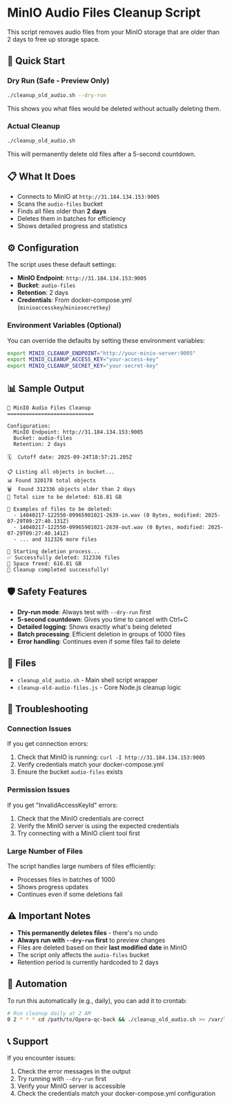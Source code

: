 # MinIO Audio Files Cleanup Script

This script removes audio files from your MinIO storage that are older than 2 days to free up storage space.

## 🚀 Quick Start

### Dry Run (Safe - Preview Only)
```bash
./cleanup_old_audio.sh --dry-run
```
This shows you what files would be deleted without actually deleting them.

### Actual Cleanup
```bash
./cleanup_old_audio.sh
```
This will permanently delete old files after a 5-second countdown.

## 📋 What It Does

- Connects to MinIO at `http://31.184.134.153:9005`
- Scans the `audio-files` bucket
- Finds all files older than **2 days**
- Deletes them in batches for efficiency
- Shows detailed progress and statistics

## ⚙️ Configuration

The script uses these default settings:
- **MinIO Endpoint**: `http://31.184.134.153:9005`
- **Bucket**: `audio-files`
- **Retention**: 2 days
- **Credentials**: From docker-compose.yml (`minioaccesskey`/`miniosecretkey`)

### Environment Variables (Optional)

You can override the defaults by setting these environment variables:

```bash
export MINIO_CLEANUP_ENDPOINT="http://your-minio-server:9005"
export MINIO_CLEANUP_ACCESS_KEY="your-access-key"
export MINIO_CLEANUP_SECRET_KEY="your-secret-key"
```

## 📊 Sample Output

```
🧹 MinIO Audio Files Cleanup
============================

Configuration:
  MinIO Endpoint: http://31.184.134.153:9005
  Bucket: audio-files
  Retention: 2 days

🗓️  Cutoff date: 2025-09-24T18:57:21.205Z

📋 Listing all objects in bucket...
📊 Found 320178 total objects
🗑️  Found 312336 objects older than 2 days
📏 Total size to be deleted: 616.81 GB

📝 Examples of files to be deleted:
  - 14040217-122550-09965901021-2639-in.wav (0 Bytes, modified: 2025-07-29T09:27:40.131Z)
  - 14040217-122550-09965901021-2639-out.wav (0 Bytes, modified: 2025-07-29T09:27:40.141Z)
  - ... and 312326 more files

🚀 Starting deletion process...
✅ Successfully deleted: 312336 files
💾 Space freed: 616.81 GB
🎉 Cleanup completed successfully!
```

## 🛡️ Safety Features

- **Dry-run mode**: Always test with `--dry-run` first
- **5-second countdown**: Gives you time to cancel with Ctrl+C
- **Detailed logging**: Shows exactly what's being deleted
- **Batch processing**: Efficient deletion in groups of 1000 files
- **Error handling**: Continues even if some files fail to delete

## 📁 Files

- `cleanup_old_audio.sh` - Main shell script wrapper
- `cleanup-old-audio-files.js` - Core Node.js cleanup logic

## 🔧 Troubleshooting

### Connection Issues
If you get connection errors:
1. Check that MinIO is running: `curl -I http://31.184.134.153:9005`
2. Verify credentials match your docker-compose.yml
3. Ensure the bucket `audio-files` exists

### Permission Issues
If you get "InvalidAccessKeyId" errors:
1. Check that the MinIO credentials are correct
2. Verify the MinIO server is using the expected credentials
3. Try connecting with a MinIO client tool first

### Large Number of Files
The script handles large numbers of files efficiently:
- Processes files in batches of 1000
- Shows progress updates
- Continues even if some deletions fail

## ⚠️ Important Notes

- **This permanently deletes files** - there's no undo
- **Always run with `--dry-run` first** to preview changes
- Files are deleted based on their **last modified date** in MinIO
- The script only affects the `audio-files` bucket
- Retention period is currently hardcoded to 2 days

## 🔄 Automation

To run this automatically (e.g., daily), you can add it to crontab:

```bash
# Run cleanup daily at 2 AM
0 2 * * * cd /path/to/Opera-qc-back && ./cleanup_old_audio.sh >> /var/log/minio-cleanup.log 2>&1
```

## 📞 Support

If you encounter issues:
1. Check the error messages in the output
2. Try running with `--dry-run` first
3. Verify your MinIO server is accessible
4. Check the credentials match your docker-compose.yml configuration

